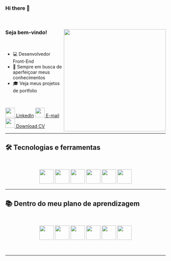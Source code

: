 ### Hi there 👋
<br>

<div>
<img align="right" width="320px" src="https://github-readme-stats.vercel.app/api/top-langs/?username=Gabtech1&theme=gruvbox"/>

<h3> Seja bem-vindo!</h3> <br>

- 💻 Desenvolvedor Front-End
- 📙 Sempre em busca de aperfeiçoar meus conhecimentos
- 🎓 Veja meus projetos de <a src="https://gabtech1.github.io/Portfolio/">portfolio</a>
<br>
<p>
  <a href="https://www.linkedin.com/in/gabriel-aparecido-da-paix%C3%A3o-118a88226/" alt="Linkedin" target="_blank">
  <img width="30px" src="https://cdn.jsdelivr.net/gh/devicons/devicon/icons/linkedin/linkedin-original.svg"> LinkedIn</a>
  <a href="mailto:GabrielAp.dev@hotmail.com" alt="E-mail" target="_blank">
  <img width="30px" src="https://cdn.discordapp.com/attachments/1003743714247716958/1070539726290964570/icons8-mail-50.png" > E-mail</a>
  <a href="https://drive.google.com/file/d/1v-la6LR8vR-BNn9yp2LxkEcTHuKsIMSk/view?usp=share_link" alt="CV" target="_blank">
  <img width="30px" src="https://cdn.discordapp.com/attachments/1003743714247716958/1070540320707723326/icons8-download-resume-48.png" > Download CV</a>
  </p>
</div>

---
## 🛠 Tecnologias e ferramentas 
<br>
<p align="center">
<img width="45" src="https://cdn.jsdelivr.net/gh/devicons/devicon/icons/git/git-plain.svg"/>
<img width="45" src="https://cdn.jsdelivr.net/gh/devicons/devicon/icons/github/github-original-wordmark.svg" />
<img width="45" src="https://cdn.jsdelivr.net/gh/devicons/devicon/icons/html5/html5-plain-wordmark.svg"/>
<img width="45" src="https://cdn.jsdelivr.net/gh/devicons/devicon/icons/css3/css3-plain-wordmark.svg" />
<img width="45" src="https://cdn.jsdelivr.net/gh/devicons/devicon/icons/javascript/javascript-plain.svg"/>
<img width="45" src="https://cdn.jsdelivr.net/gh/devicons/devicon/icons/figma/figma-original.svg"/>       
</p>

---
## 📚 Dentro do meu plano de aprendizagem
<br>
<p align="center">
<img width="45" src="https://cdn.jsdelivr.net/gh/devicons/devicon/icons/react/react-original-wordmark.svg" />
<img width="45" src="https://cdn.jsdelivr.net/gh/devicons/devicon/icons/angularjs/angularjs-original.svg"
 />
<img width="45" src="https://cdn.jsdelivr.net/gh/devicons/devicon/icons/vuejs/vuejs-original-wordmark.svg" />
<img width="45" src="https://cdn.jsdelivr.net/gh/devicons/devicon/icons/nodejs/nodejs-plain.svg"/>
<img width="45" src="https://cdn.jsdelivr.net/gh/devicons/devicon/icons/typescript/typescript-original.svg" />
<img width="45" src="https://cdn.jsdelivr.net/gh/devicons/devicon/icons/mysql/mysql-original-wordmark.svg" />

</p> <br>

---
